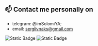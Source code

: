 ## **📫 Contact me personally on**
* telegram: @imSolomiYA; 
* email: sergiivnaks@gmail.com

![Static Badge](https://img.shields.io/badge/Telegram-%2326A5E4?style=flat&logo=telegram&logoColor=%2326A5E4&labelColor=white&color=white)
![Static Badge](https://img.shields.io/badge/email-%23EA4335?style=flat&logo=gmail&logoColor=%23EA4335&labelColor=white&color=white)

